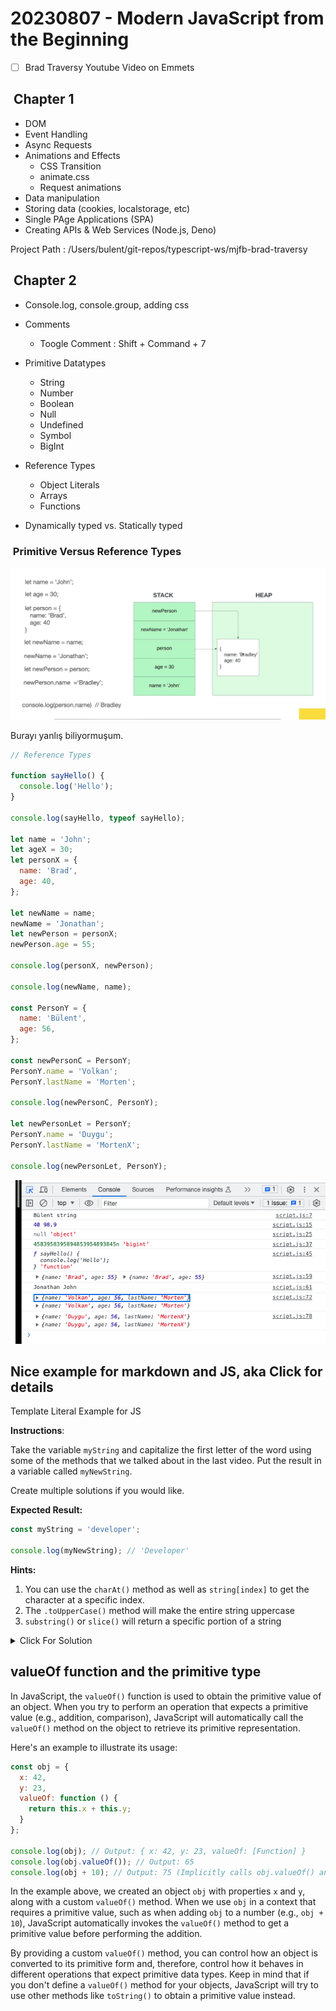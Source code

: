 # 20230807 - Modern JavaScript from the Beginning

- [ ] Brad Traversy Youtube Video on Emmets

##  Chapter 1

- DOM
- Event Handling
- Async Requests
- Animations and Effects
    - CSS Transition
    - animate.css
    - Request animations
- Data manipulation
- Storing data (cookies, localstorage, etc)
- Single PAge Applications (SPA)
- Creating APIs & Web Services (Node.js, Deno)

Project Path : /Users/bulent/git-repos/typescript-ws/mjfb-brad-traversy

##  Chapter 2

- Console.log, console.group, adding css
- Comments
    - Toogle Comment : Shift + Command + 7

- Primitive Datatypes
    - String
    - Number
    - Boolean
    - Null
    - Undefined
    - Symbol
    - BigInt
- Reference Types
    - Object Literals
    - Arrays
    - Functions

- Dynamically typed vs. Statically typed

###  Primitive Versus Reference Types

![Primitive Versus Reference Types](<Screenshot 2023-08-07 at 12.38.03.png>)

Burayı yanlış biliyormuşum.

```javascript
// Reference Types

function sayHello() {
  console.log('Hello');
}

console.log(sayHello, typeof sayHello);

let name = 'John';
let ageX = 30;
let personX = {
  name: 'Brad',
  age: 40,
};

let newName = name;
newName = 'Jonathan';
let newPerson = personX;
newPerson.age = 55;

console.log(personX, newPerson);

console.log(newName, name);

const PersonY = {
  name: 'Bülent',
  age: 56,
};

const newPersonC = PersonY;
PersonY.name = 'Volkan';
PersonY.lastName = 'Morten';

console.log(newPersonC, PersonY);

let newPersonLet = PersonY;
PersonY.name = 'Duygu';
PersonY.lastName = 'MortenX';

console.log(newPersonLet, PersonY);

```

![Output](<Screenshot 2023-08-07 at 13.41.21.png>)

## Nice example for markdown and JS, aka Click for details

Template Literal Example for JS

**Instructions**:

Take the variable `myString` and capitalize the first letter of the word using some of the methods that we talked about in the last video. Put the result in a variable called `myNewString`.

Create multiple solutions if you would like.

**Expected Result:**

```JavaScript
const myString = 'developer';

console.log(myNewString); // 'Developer'
```

**Hints:**

1. You can use the `charAt()` method as well as `string[index]` to get the character at a specific index.
2. The `.toUpperCase()` method will make the entire string uppercase
3. `substring()` or `slice()` will return a specific portion of a string

<details>
  <summary>Click For Solution</summary>
  
  There are many ways to do this. Let's take a look at a few

```JavaScript
// Solution 1
const myNewString = myString.charAt(0).toUpperCase() + myString.substring(1);

// Solution 2 (Uses string[0] instead of string.charAt(0))
const myNewString = myString[0].toUpperCase() + myString.substring(1);

// Solution 3 (Uses template literal and slice())
const myNewString = `${myString[0].toUpperCase()}${myString.slice(1)}`;
```

In all of these, we get the first character of the string, then we use the **substring()** or **slice()** method to get the rest of the string. We then use the **toUpperCase()** method to capitalize the first character and then we concatenate the result with the rest of the string.

</details>

## valueOf function and the primitive type

In JavaScript, the `valueOf()` function is used to obtain the primitive value of an object. When you try to perform an operation that expects a primitive value (e.g., addition, comparison), JavaScript will automatically call the `valueOf()` method on the object to retrieve its primitive representation.

Here's an example to illustrate its usage:

```javascript
const obj = {
  x: 42,
  y: 23,
  valueOf: function () {
    return this.x + this.y;
  }
};

console.log(obj); // Output: { x: 42, y: 23, valueOf: [Function] }
console.log(obj.valueOf()); // Output: 65
console.log(obj + 10); // Output: 75 (Implicitly calls obj.valueOf() and adds 10)
```

In the example above, we created an object `obj` with properties `x` and `y`, along with a custom `valueOf()` method. When we use `obj` in a context that requires a primitive value, such as when adding `obj` to a number (e.g., `obj + 10`), JavaScript automatically invokes the `valueOf()` method to get a primitive value before performing the addition.

By providing a custom `valueOf()` method, you can control how an object is converted to its primitive form and, therefore, control how it behaves in different operations that expect primitive data types. Keep in mind that if you don't define a `valueOf()` method for your objects, JavaScript will try to use other methods like `toString()` to obtain a primitive value instead.
